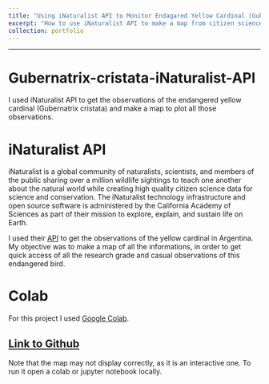 ```yaml
---
title: "Using iNaturalist API to Monitor Endagared Yellow Cardinal (Gubernatrix cristata) in Argentina"
excerpt: "How to use iNaturalist API to make a map from citizen science observations <br/><img src='/images/yellow_cardinal.jpeg' width='250'>"
collection: portfolio
---
```


---
# Gubernatrix-cristata-iNaturalist-API
I used iNaturalist API to get the observations of the endangered yellow cardinal (Gubernatrix cristata) and make a map to plot all those observations. 

# iNaturalist API
iNaturalist is a global community of naturalists, scientists, and members of the public sharing over a million wildlife sightings to teach one another about the natural world while creating high quality citizen science data for science and conservation. The iNaturalist technology infrastructure and open source software is administered by the California Academy of Sciences as part of their mission to explore, explain, and sustain life on Earth.

I used their [API](https://api.inaturalist.org/v1/docs/) to get the observations of the yellow cardinal in Argentina. My objective was to make a map of all the informations, in order to get quick access of all the research grade and casual observations of this endangered bird. 

# Colab

For this project I used [Google Colab](https://colab.research.google.com/). 

## [Link to Github](https://github.com/axcasas/Gubernatrix-cristata-iNaturalist-API)

Note that the map may not display correctly, as it is an interactive one. To run it open a colab or jupyter notebook locally. 